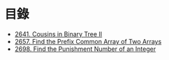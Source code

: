 # 目錄

- [2641. Cousins in Binary Tree II](./2641.%20Cousins%20in%20Binary%20Tree%20II.md)
- [2657. Find the Prefix Common Array of Two Arrays](./2657.%20Find%20the%20Prefix%20Common%20Array%20of%20Two%20Arrays.md)
- [2698. Find the Punishment Number of an Integer](./2698.%20Find%20the%20Punishment%20Number%20of%20an%20Integer.md)
